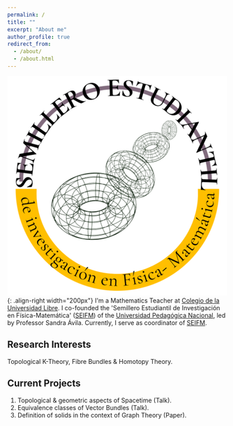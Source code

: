 ```yaml
---
permalink: /
title: ""
excerpt: "About me"
author_profile: true
redirect_from: 
  - /about/
  - /about.html
---
```

![SEIFM-Logo](/images/cirlogo.png){: .align-right width="200px"}
I'm a Mathematics Teacher at [Colegio de la Universidad Libre](https://www.unilibre.edu.co/colegio/). I co-founded the 'Semillero Estudiantil de Investigación en Física-Matemática' ([SEIFM](https://seinfismat.github.io/)) of the [Universidad Pedagógica Nacional](https://www.upn.edu.co/), led by Professor Sandra Ávila.
Currently, I serve as coordinator of [SEIFM](https://seinfismat.github.io/).

Research Interests
------
Topological K-Theory, Fibre Bundles & Homotopy Theory.

Current Projects
------
1. Topological & geometric aspects of Spacetime (Talk).
1. Equivalence classes of Vector Bundles (Talk).  
1. Definition of solids in the context of Graph Theory (Paper).


